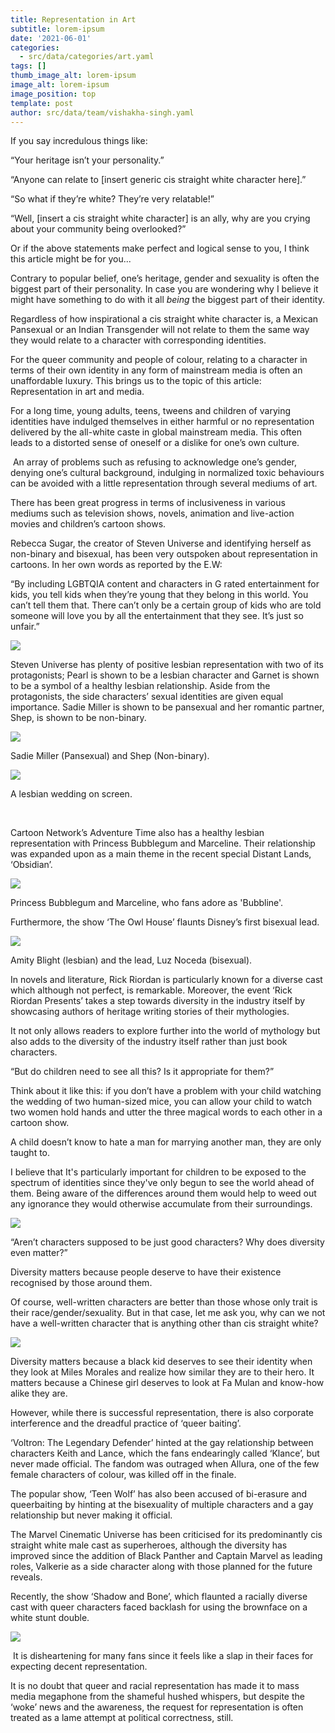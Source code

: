 ```yaml
---
title: Representation in Art
subtitle: lorem-ipsum
date: '2021-06-01'
categories:
  - src/data/categories/art.yaml
tags: []
thumb_image_alt: lorem-ipsum
image_alt: lorem-ipsum
image_position: top
template: post
author: src/data/team/vishakha-singh.yaml
---
```

If you say incredulous things like:

“Your heritage isn’t your personality.”

“Anyone can relate to \[insert generic cis straight white character here].”

“So what if they’re white? They’re very relatable!” 

“Well, \[insert a cis straight white character] is an ally, why are you crying about your community being overlooked?” 

Or if the above statements make perfect and logical sense to you, I think this article might be for you...

Contrary to popular belief, one’s heritage, gender and sexuality is often the biggest part of their personality. In case you are wondering why I believe it might have something to do with it all *being* the biggest part of their identity.

Regardless of how inspirational a cis straight white character is, a Mexican Pansexual or an Indian Transgender will not relate to them the same way they would relate to a character with corresponding identities. 

For the queer community and people of colour, relating to a character in terms of their own identity in any form of mainstream media is often an unaffordable luxury. This brings us to the topic of this article: Representation in art and media. 

For a long time, young adults, teens, tweens and children of varying identities have indulged themselves in either harmful or no representation delivered by the all-white caste in global mainstream media. This often leads to a distorted sense of oneself or a dislike for one’s own culture. 

 An array of problems such as refusing to acknowledge one’s gender, denying one’s cultural background, indulging in normalized toxic behaviours can be avoided with a little representation through several mediums of art.

There has been great progress in terms of inclusiveness in various mediums such as television shows, novels, animation and live-action movies and children’s cartoon shows.

Rebecca Sugar, the creator of Steven Universe and identifying herself as non-binary and bisexual, has been very outspoken about representation in cartoons. In her own words as reported by the E.W:

“By including LGBTQIA content and characters in G rated entertainment for kids, you tell kids when they’re young that they belong in this world. You can’t tell them that. There can’t only be a certain group of kids who are told someone will love you by all the entertainment that they see. It’s just so unfair.”

![](https://lh5.googleusercontent.com/0s3ssOMPVrQ-ZUuBAq1NmWdlJNz1PcL6DxS2sDY-uDcZtmqav28pW3xXvR75pgasiXhGKxoJrZKb8zLRh-dPADGn6nGGzP3EVAuXejxi_OT0cV0GSJpGQ4s5dvaOGSYOSLCVNsi3)

Steven Universe has plenty of positive lesbian representation with two of its protagonists; Pearl is shown to be a lesbian character and Garnet is shown to be a symbol of a healthy lesbian relationship. Aside from the protagonists, the side characters’ sexual identities are given equal importance. Sadie Miller is shown to be pansexual and her romantic partner, Shep, is shown to be non-binary. 

![](https://lh4.googleusercontent.com/XXItAhgoGzobRCuY5EphoSgt4xhJ2KAvFo1LgBC-CAZu4eNXAJTWb6e-1CruYgeMA3vLvXNk0ZvYoeIESa1tqG-VXUXyct8AQMfsRxGeQ7TkluwhbRxZgmkUA4JfNxjenMRCztmz)

Sadie Miller (Pansexual) and Shep (Non-binary).

![](https://lh3.googleusercontent.com/EeUaDiOrMzKg6hQnuUZWHVUSzuQXHpS6z6RQ9FYSG3uECCQ0bK6GxFLWZvBMi00md9mAAeIv7WMnt2yQ9axmf2yYpCLbHQeFr0LJrQtCW9OcQ\_3m1EWSyaEVtVU9qQBkOt5VBmoj)

A lesbian wedding on screen.

   

Cartoon Network’s Adventure Time also has a healthy lesbian representation with Princess Bubblegum and Marceline. Their relationship was expanded upon as a main theme in the recent special Distant Lands, ‘Obsidian’. 

![](https://lh6.googleusercontent.com/egzlJKa0QOWrFyVb89kRw8hUWkYuhMibpPtADZcqaVFwaAc9TUL2CUcm3wJ5cDTpye4\_0B4Tv5N7I4mcFJQPLNN1HdwKkTkJhYCYUwX3F2F7-UEf2RUoxxxKNaisiIRiwIDrJUGi)

Princess Bubblegum and Marceline, who fans adore as 'Bubbline'.

Furthermore, the show ‘The Owl House’ flaunts Disney’s first bisexual lead. 

![](https://lh6.googleusercontent.com/An39OV3023ue8p7O_Weht-FWPPdcNVSs8PcgxrKC1dLdEwcEw69RzRFSjCHKOp8QWjHmgh448p5s_Gz_VydOuA-E83\_BMH6r_dlV5-aAYJJYIyLBiEsK-RVwnVYv4\_XCkZzSXFfe)

Amity Blight (lesbian) and the lead, Luz Noceda (bisexual).

In novels and literature, Rick Riordan is particularly known for a diverse cast which although not perfect, is remarkable. Moreover, the event ‘Rick Riordan Presents’ takes a step towards diversity in the industry itself by showcasing authors of heritage writing stories of their mythologies. 

It not only allows readers to explore further into the world of mythology but also adds to the diversity of the industry itself rather than just book characters. 

“But do children need to see all this? Is it appropriate for them?”

Think about it like this: if you don’t have a problem with your child watching the wedding of two human-sized mice, you can allow your child to watch two women hold hands and utter the three magical words to each other in a cartoon show.

A child doesn’t know to hate a man for marrying another man, they are only taught to. 

I believe that It's particularly important for children to be exposed to the spectrum of identities since they've only begun to see the world ahead of them. Being aware of the differences around them would help to weed out any ignorance they would otherwise accumulate from their surroundings. 

![](https://lh6.googleusercontent.com/1X7DYi2nZGucUyKwPliacU6x3HZvTTAnuIMnhbaxD7LAEt-YeIuGwjp00wIvlvNMD6r9w8dznwJYn1PxHw2yKxvpTqhxHOP0qAkQrafoUCEADV5axZ_Dqr0NWNT8fDXNVfUoBeCz)

“Aren’t characters supposed to be just good characters? Why does diversity even matter?” 

Diversity matters because people deserve to have their existence recognised by those around them. 

Of course, well-written characters are better than those whose only trait is their race/gender/sexuality. But in that case, let me ask you, why can we not have a well-written character that is anything other than cis straight white?

![](https://lh4.googleusercontent.com/lKo3CZwxX27b65NAPE8KmWLBTjrAHcwnRImDo69Qkrw3gAwWF6LwHTnqTxLaVRhgglAUIu3-DGLEKloBPi7d4iz_oHFGcfZsWUytSu7R-TSTnACW-zEPHvFEAUYvlDfBWo4yAcX6)

Diversity matters because a black kid deserves to see their identity when they look at Miles Morales and realize how similar they are to their hero. It matters because a Chinese girl deserves to look at Fa Mulan and know-how alike they are. 

However, while there is successful representation, there is also corporate interference and the dreadful practice of ‘queer baiting’. 

‘Voltron: The Legendary Defender’ hinted at the gay relationship between characters Keith and Lance, which the fans endearingly called ‘Klance’, but never made official. The fandom was outraged when Allura, one of the few female characters of colour, was killed off in the finale. 

The popular show, ‘Teen Wolf’ has also been accused of bi-erasure and queerbaiting by hinting at the bisexuality of multiple characters and a gay relationship but never making it official. 

The Marvel Cinematic Universe has been criticised for its predominantly cis straight white male cast as superheroes, although the diversity has improved since the addition of Black Panther and Captain Marvel as leading roles, Valkerie as a side character along with those planned for the future reveals. 

Recently, the show ‘Shadow and Bone’, which flaunted a racially diverse cast with queer characters faced backlash for using the brownface on a white stunt double.

![](https://lh3.googleusercontent.com/gGXO0xSylR7Hab5nMuv4QqH0uicar2uwjWOueZTVjQbJj1TVU6i2gdh5b9XBdkipDwP4vDOFaMPVvPoNfGEeyRbhOx0eUIeKdfY-CYpno853DaybjtLjJD5PyjDALS12uRM5gQ-J)

 It is disheartening for many fans since it feels like a slap in their faces for expecting decent representation. 

It is no doubt that queer and racial representation has made it to mass media megaphone from the shameful hushed whispers, but despite the ‘woke’ news and the awareness, the request for representation is often treated as a lame attempt at political correctness, still.
